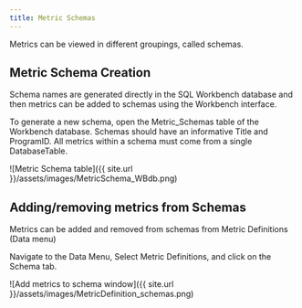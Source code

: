 ```yaml
---
title: Metric Schemas
---
```


Metrics can be viewed in different groupings, called schemas. 

## Metric Schema Creation

Schema names are generated directly in the SQL Workbench database and then metrics can be added to schemas using the Workbench interface.  

To generate a new schema, open the Metric_Schemas table of the Workbench database. Schemas should have an informative Title and ProgramID. All metrics within a schema must come from a single DatabaseTable.  

![Metric Schema table]({{ site.url }}/assets/images/MetricSchema_WBdb.png)



## Adding/removing metrics from Schemas

Metrics can be added and removed from schemas from Metric Definitions (Data menu)

Navigate to the Data Menu, Select Metric Definitions, and click on the Schema tab.

![Add metrics to schema window]({{ site.url }}/assets/images/MetricDefinition_schemas.png)
